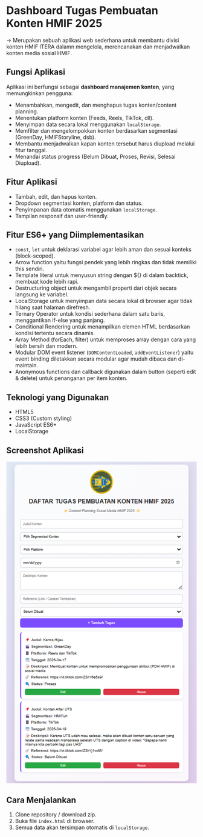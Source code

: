 # Dashboard Tugas Pembuatan Konten HMIF 2025

-> Merupakan sebuah aplikasi web sederhana untuk membantu divisi konten HMIF ITERA dalamn mengelola, merencanakan dan menjadwalkan konten media sosial HMIF.


## Fungsi Aplikasi

Aplikasi ini berfungsi sebagai **dashboard manajemen konten**, yang memungkinkan pengguna:

- Menambahkan, mengedit, dan menghapus tugas konten/content planning.
- Menentukan platform konten (Feeds, Reels, TikTok, dll).
- Menyimpan data secara lokal menggunakan `localStorage`.
- Memfilter dan mengelompokkan konten berdasarkan segmentasi (GreenDay, HMIFStoryline, dsb).
- Membantu menjadwalkan kapan konten tersebut harus diupload melalui fitur tanggal.
- Menandai status progress (Belum Dibuat, Proses, Revisi, Selesai Diupload).


## Fitur Aplikasi

- Tambah, edit, dan hapus konten.
- Dropdown segmentasi konten, platform dan status.
- Penyimpanan data otomatis menggunakan `localStorage`.
- Tampilan responsif dan user-friendly.


## Fitur ES6+ yang Diimplementasikan

- `const`, `let` untuk deklarasi variabel agar lebih aman dan sesuai konteks (block-scoped).
- Arrow function yaitu fungsi pendek yang lebih ringkas dan tidak memiliki this sendiri.
- Template literal untuk menyusun string dengan ${} di dalam backtick, membuat kode lebih rapi.
- Destructuring object untuk mengambil properti dari objek secara langsung ke variabel.
- LocalStorage 	untuk menyimpan data secara lokal di browser agar tidak hilang saat halaman direfresh.
- Ternary Operator untuk kondisi sederhana dalam satu baris, menggantikan if-else yang panjang.
- Conditional Rendering untuk menampilkan elemen HTML berdasarkan kondisi tertentu secara dinamis.
- Array Method (forEach, filter) untuk memproses array dengan cara yang lebih bersih dan modern.
- Modular DOM event listener (`DOMContentLoaded`, `addEventListener`) yaitu event binding diletakkan secara modular agar mudah dibaca dan di-maintain.
- Anonymous functions dan callback digunakan dalam button (seperti edit & delete) untuk penanganan per item konten.


## Teknologi yang Digunakan

- HTML5
- CSS3 (Custom styling)
- JavaScript ES6+
- LocalStorage


## Screenshot Aplikasi

<img src="SSApk.png">


## Cara Menjalankan

1. Clone repository / download zip.
2. Buka file `index.html` di browser.
3. Semua data akan tersimpan otomatis di `localStorage`.
